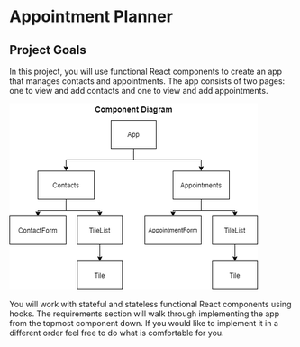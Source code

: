 # Appointment Planner

## **Project Goals**
In this project, you will use functional React components to create an app that manages contacts and appointments. The app consists of two pages: one to view and add contacts and one to view and add appointments.

![Component Diagram](./appointments-components.png)

You will work with stateful and stateless functional React components using hooks. The requirements section will walk through implementing the app from the topmost component down. If you would like to implement it in a different order feel free to do what is comfortable for you.

